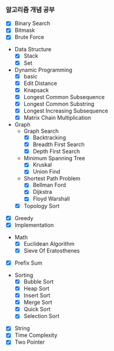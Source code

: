 ### 알고리즘 개념 공부
- [x] Binary Search
- [x] Bitmask
- [x] Brute Force
- Data Structure
  - [x] Stack
  - [x] Set
- Dynamic Programming
  - [x] basic
  - [x] Edit Distance
  - [x] Knapsack
  - [x] Longest Common Subsequence
  - [x] Longest Common Substring
  - [x] Longest Increasing Subsequence
  - [x] Matrix Chain Multiplication
- Graph
  - Graph Search
    - [x] Backtracking
    - [x] Breadth First Search
    - [x] Depth First Search
  - Minimum Spanning Tree
    - [x] Kruskal
    - [x] Union Find
  - Shortest Path Problem
    - [x] Bellman Ford
    - [x] Dijkstra
    - [x] Floyd Warshall
  - [x] Topology Sort
- [x] Greedy
- [x] Implementation
- Math
  - [x] Euclidean Algorithm
  - [x] Sieve Of Eratosthenes
- [x] Prefix Sum
- Sorting
  - [x] Bubble Sort
  - [x] Heap Sort
  - [x] Insert Sort
  - [x] Merge Sort
  - [x] Quick Sort
  - [x] Selection Sort
- [x] String
- [x] Time Complexity
- [x] Two Pointer
